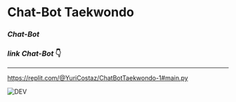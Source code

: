 # Chat-Bot Taekwondo
### *Chat-Bot*
### *link Chat-Bot* 👇
-------------------------
https://replit.com/@YuriCostaz/ChatBotTaekwondo-1#main.py


![DEV](https://media.giphy.com/media/7tj8KRSPIHZcs/giphy.gif)




